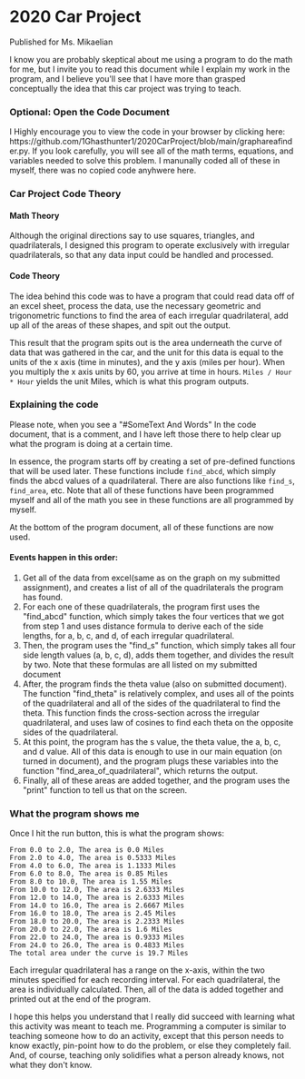 # 2020 Car Project
Published for Ms. Mikaelian

I know you are probably skeptical about me using a program to do the math for me, but I invite you to read this document while I explain my work in the program, and I believe you'll see that I have more than grasped conceptually the idea that this car project was trying to teach.

<h3> Optional: Open the Code Document </h3>
I Highly encourage you to view the code in your browser by clicking here: https://github.com/1Ghasthunter1/2020CarProject/blob/main/graphareafinder.py.
If you look carefully, you will see all of the math terms, equations, and variables needed to solve this problem. I manunally coded all of these in myself, there was no copied code anyhwere here. 

<h3> Car Project Code Theory </h3>
<h4> Math Theory </h4>
Although the original directions say to use squares, triangles, and quadrilaterals, I designed this program to operate exclusively with irregular quadrilaterals, so that any data input could be handled and processed. 
<h4> Code Theory </h4>
The idea behind this code was to have a program that could read data off of an excel sheet, process the data, use the necessary geometric and trigonometric functions to find the area of each irregular quadrilateral, add up all of the areas of these shapes, and spit out the output.

This result that the program spits out is the area underneath the curve of data that was gathered in the car, and the unit for this data is equal to the units of the x axis (time in minutes), and the y axis (miles per hour). When you multiply the x axis units by 60, you arrive at time in hours. 
`Miles / Hour * Hour` yields the unit Miles, which is what this program outputs.

<H3> Explaining the code </H3>
Please note, when you see a "#SomeText And Words" In the code document, that is a comment, and I have left those there to help clear up what the program is doing at a certain time.

In essence, the program starts off by creating a set of pre-defined functions that will be used later. These functions include `find_abcd`, which simply finds the abcd values of a quadrilateral. There are also functions like `find_s`, `find_area`, etc. Note that all of these functions have been programmed myself and all of the math you see in these functions are all programmed by myself.

At the bottom of the program document, all of these functions are now used. 
<h4> Events happen in this order: </h4>
<ol>
<li>Get all of the data from excel(same as on the graph on my submitted assignment), and creates a list of all of the quadrilaterals the program has found.</li>
<li>For each one of these quadrilaterals, the program first uses the "find_abcd" function, which simply takes the four vertices that we got from step 1 and uses distance formula to derive each of the side lengths, for a, b, c, and d, of each irregular quadrilateral.</li>
<li>Then, the program uses the "find_s" function, which simply takes all four side length values (a, b, c, d), adds them together, and divides the result by two. Note that these formulas are all listed on my submitted document</li>
<li>After, the program finds the theta value (also on submitted document). The function "find_theta" is relatively complex, and uses all of the points of the quadrilateral and all of the sides of the quadrilateral to find the theta. This function finds the cross-section across the irregular quadrilateral, and uses law of cosines to find each theta on the opposite sides of the quadrilateral.</li>
<li>At this point, the program has the s value, the theta value, the a, b, c, and d value. All of this data is enough to use in our main equation (on turned in document), and the program plugs these variables into the function "find_area_of_quadrilateral", which returns the output. </li>
<li> Finally, all of these areas are added together, and the program uses the "print" function to tell us that on the screen.</li>
</ol>
<H3> What the program shows me </H3>
<p>Once I hit the run button, this is what the program shows:</p>

    From 0.0 to 2.0, The area is 0.0 Miles
    From 2.0 to 4.0, The area is 0.5333 Miles  
    From 4.0 to 6.0, The area is 1.1333 Miles  
    From 6.0 to 8.0, The area is 0.85 Miles    
    From 8.0 to 10.0, The area is 1.55 Miles   
    From 10.0 to 12.0, The area is 2.6333 Miles
    From 12.0 to 14.0, The area is 2.6333 Miles
    From 14.0 to 16.0, The area is 2.6667 Miles
    From 16.0 to 18.0, The area is 2.45 Miles  
    From 18.0 to 20.0, The area is 2.2333 Miles
    From 20.0 to 22.0, The area is 1.6 Miles   
    From 22.0 to 24.0, The area is 0.9333 Miles
    From 24.0 to 26.0, The area is 0.4833 Miles
    The total area under the curve is 19.7 Miles

Each irregular quadrilateral has a range on the x-axis, within the two minutes specified for each recording interval. For each quadrilateral, the area is individually calculated. Then, all of the data is added together and printed out at the end of the program.

I hope this helps you understand that I really did succeed with learning what this activity was meant to teach me. Programming a computer is similar to teaching someone how to do an activity, except that this person needs to know exactly, pin-point how to do the problem, or else they completely fail. And, of course, teaching only solidifies what a person already knows, not what they don't know. 
